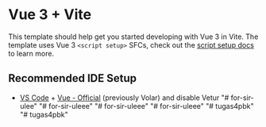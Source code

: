 # Vue 3 + Vite

This template should help get you started developing with Vue 3 in Vite. The template uses Vue 3 `<script setup>` SFCs, check out the [script setup docs](https://v3.vuejs.org/api/sfc-script-setup.html#sfc-script-setup) to learn more.

## Recommended IDE Setup

- [VS Code](https://code.visualstudio.com/) + [Vue - Official](https://marketplace.visualstudio.com/items?itemName=Vue.volar) (previously Volar) and disable Vetur
"# for-sir-ulee" 
"# for-sir-uleee" 
"# for-sir-uleee" 
"# for-sir-uleee" 
"# tugas4pbk" 
"# tugas4pbk" 
